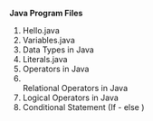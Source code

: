<b>Java Program Files</b>
<ol>
  <li>Hello.java</li>
  <li>Variables.java</li>
  <li>Data Types in Java</li>
  <li>Literals.java</li>
  <li>Operators in Java</li>
  <li></li>Relational Operators in Java</li>
  <li>Logical Operators in Java</li>
  <li>Conditional Statement (If - else )</li>
</ol>
